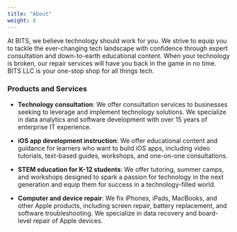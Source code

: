 ```yaml
---
title: "About"
weight: 8
---
```


At BITS, we believe technology should work for you. We strive to equip you to tackle the ever-changing tech landscape with confidence through expert consultation and down-to-earth educational content. When your technology is broken, our repair services will have you back in the game in no time. BITS LLC is your one-stop shop for all things tech.

### Products and Services

* **Technology consultation**: We offer consultation services to businesses seeking to leverage and implement technology solutions. We specialize in data analytics and software development with over 15 years of enterprise IT experience.

* **iOS app development instruction**: We offer educational content and guidance for learners who want to build iOS apps, including video tutorials, text-based guides, workshops, and one-on-one consultations.

* **STEM education for K-12 students**: We offer tutoring, summer camps, and workshops designed to spark a passion for technology in the next generation and equip them for success in a technology-filled world.

* **Computer and device repair**: We fix iPhones, iPads, MacBooks, and other Apple products, including screen repair, battery replacement, and software troubleshooting. We specialize in data recovery and board-level repair of Apple devices.
